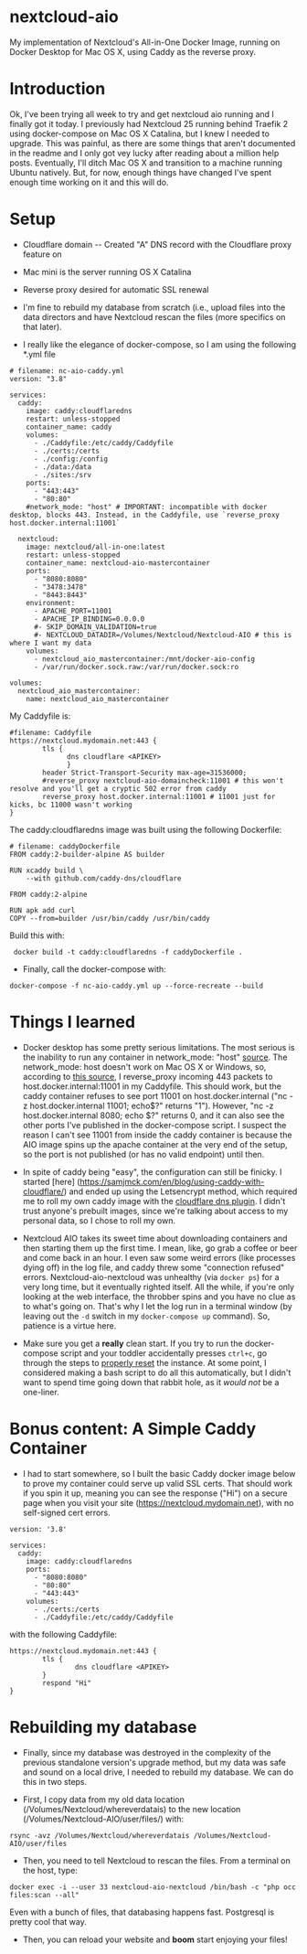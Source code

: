 # nextcloud-aio
My implementation of Nextcloud's All-in-One Docker Image, running on Docker Desktop for Mac OS X, using Caddy as the reverse proxy. 

# Introduction
Ok, I've been trying all week to try and get nextcloud aio running and I finally got it today. I previously had Nextcloud 25 running behind Traefik 2 using docker-compose on Mac OS X Catalina, but I knew I needed to upgrade. This was painful, as there are some things that aren't documented in the readme and I only got vey lucky after reading about a million help posts. Eventually, I'll ditch Mac OS X and transition to a machine running Ubuntu natively. But, for now, enough things have changed I've spent enough time working on it and this will do. 


# Setup
- Cloudflare domain
 -- Created "A" DNS record with the Cloudflare proxy feature on
- Mac mini is the server running OS X Catalina
- Reverse proxy desired for automatic SSL renewal 
- I'm fine to rebuild my database from scratch (i.e., upload files into the data directors and have Nextcloud rescan the files (more specifics on that later).

- I really like the elegance of docker-compose, so I am using the following *.yml file

```
# filename: nc-aio-caddy.yml
version: "3.8"

services:
  caddy:
    image: caddy:cloudflaredns
    restart: unless-stopped
    container_name: caddy
    volumes:
      - ./Caddyfile:/etc/caddy/Caddyfile
      - ./certs:/certs
      - ./config:/config
      - ./data:/data
      - ./sites:/srv
    ports:
      - "443:443"
      - "80:80"
    #network_mode: "host" # IMPORTANT: incompatible with docker desktop, blocks 443. Instead, in the Caddyfile, use `reverse_proxy host.docker.internal:11001`

  nextcloud:
    image: nextcloud/all-in-one:latest
    restart: unless-stopped
    container_name: nextcloud-aio-mastercontainer
    ports:
      - "8080:8080"
      - "3478:3478"
      - "8443:8443"
    environment:
      - APACHE_PORT=11001
      - APACHE_IP_BINDING=0.0.0.0
      #- SKIP_DOMAIN_VALIDATION=true
      #- NEXTCLOUD_DATADIR=/Volumes/Nextcloud/Nextcloud-AIO # this is where I want my data
    volumes:
      - nextcloud_aio_mastercontainer:/mnt/docker-aio-config
      - /var/run/docker.sock.raw:/var/run/docker.sock:ro

volumes:
  nextcloud_aio_mastercontainer:
    name: nextcloud_aio_mastercontainer

```

My Caddyfile is:

```
#filename: Caddyfile
https://nextcloud.mydomain.net:443 {
        tls { 
              dns cloudflare <APIKEY>
              }        
        header Strict-Transport-Security max-age=31536000;
        #reverse_proxy nextcloud-aio-domaincheck:11001 # this won't resolve and you'll get a cryptic 502 error from caddy
        reverse_proxy host.docker.internal:11001 # 11001 just for kicks, bc 11000 wasn't working
}
```

The caddy:cloudflaredns image was built using the following Dockerfile:

```
# filename: caddyDockerfile
FROM caddy:2-builder-alpine AS builder

RUN xcaddy build \
    --with github.com/caddy-dns/cloudflare

FROM caddy:2-alpine

RUN apk add curl
COPY --from=builder /usr/bin/caddy /usr/bin/caddy
```

Build this with: 

` docker build -t caddy:cloudflaredns -f caddyDockerfile .`

- Finally, call the docker-compose with:
 
`docker-compose -f nc-aio-caddy.yml up --force-recreate --build`

# Things I learned 

- Docker desktop has some pretty serious limitations. The most serious is the inability to run any container in network_mode: "host" [source](https://stackoverflow.com/questions/55851632/docker-compose-network-mode-host-not-working). The network_mode: host doesn't work on Mac OS X or Windows, so, according to [this source](https://stackoverflow.com/questions/55851632/docker-compose-network-mode-host-not-working), I reverse_proxy incoming 443 packets to host.docker.internal:11001 in my Caddyfile. This should work, but the caddy container refuses to see port 11001 on host.docker.internal ("nc -z host.docker.internal 11001; echo$?" returns "1").  However, "nc -z host.docker.internal 8080; echo $?" returns 0, and it can also see the other ports I've published in the docker-compose script. I suspect the reason I can't see 11001 from inside the caddy container is because the AIO image spins up the apache container at the very end of the setup, so the port is not published (or has no valid endpoint) until then. 

- In spite of caddy being "easy", the configuration can still be finicky. I started [here] (https://samjmck.com/en/blog/using-caddy-with-cloudflare/) and ended up using the Letsencrypt method, which required me to roll my own caddy image with the [cloudflare dns plugin](). I didn't trust anyone's prebuilt images, since we're talking about access to my personal data, so I chose to roll my own. 

- Nextcloud AIO takes its sweet time about downloading containers and then starting them up the first time. I mean, like, go grab a coffee or beer and come back in an hour. I even saw some weird errors (like processes dying off) in the log file, and caddy threw some "connection refused" errors. Nextcloud-aio-nextcloud was unhealthy (via `docker ps`) for a very long time, but it eventually righted itself. All the while, if you're only looking at the web interface, the throbber spins and you have no clue as to what's going on. That's why I let the log run in a terminal window (by leaving out the `-d` switch in my `docker-compose up` command). So, patience is a virtue here.

- Make sure you get a **really** clean start. If you try to run the docker-compose script and your toddler accidentally presses `ctrl+c`, go through the steps to [properly reset](https://github.com/nextcloud/all-in-one#how-to-properly-reset-the-instance) the instance. At some point, I considered making a bash script to do all this automatically, but I didn't want to spend time going down that rabbit hole, as it *would not* be a one-liner.

# Bonus content: A Simple Caddy Container

- I had to start somewhere, so I built the basic Caddy docker image below to prove my container could serve up valid SSL certs. That should work if you spin it up, meaning you can see the response ("Hi") on a secure page when you visit your site (https://nextcloud.mydomain.net), with no self-signed cert errors.  


```
version: '3.8'

services:
  caddy:
    image: caddy:cloudflaredns
    ports:
      - "8080:8080"
      - "80:80"
      - "443:443"
    volumes:
      - ./certs:/certs
      - ./Caddyfile:/etc/caddy/Caddyfile
```

with the following Caddyfile:

```
https://nextcloud.mydomain.net:443 {
        tls {
                dns cloudflare <APIKEY>
        }
        respond "Hi"
}
```


# Rebuilding my database
- Finally, since my database was destroyed in the complexity of the previous standalone version's upgrade method, but my data was safe and sound on a local drive, I needed to rebuild my database. We can do this in two steps. 

- First, I copy data from my old data location (/Volumes/Nextcloud/whereverdatais) to the new location (/Volumes/Nextcloud-AIO/user/files/) with:

`rsync -avz /Volumes/Nextcloud/whereverdatais /Volumes/Nextcloud-AIO/user/files`

- Then, you need to tell Nextcloud to rescan the files. From a terminal on the host, type:

`docker exec -i --user 33 nextcloud-aio-nextcloud /bin/bash -c "php occ files:scan --all"`

Even with a bunch of files, that databasing happens fast. Postgresql is pretty cool that way. 

- Then, you can reload your website and **boom** start enjoying your files! 
